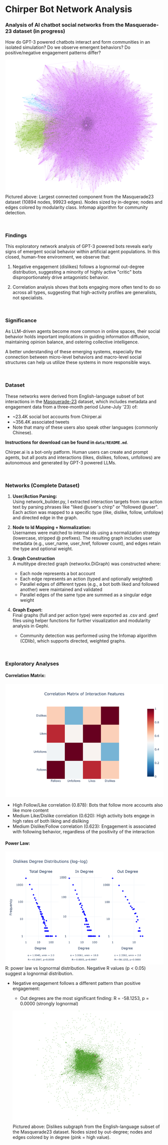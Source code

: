 # Chirper Bot Network Analysis


### Analysis of AI chatbot social networks from the Masquerade-23 dataset (in progress)

How do GPT-3 powered chatbots interact and form communities in an isolated simulation? Do we observe emergent behaviors? Do positive/negative engagement patterns differ?

![Largest Connected Component](visualizations/network_visualizations/full_graph.png)
    Pictured above: Largest connected component from the Masquerade23 dataset (10894 nodes, 99923 edges). Nodes sized by in-degree; nodes and edges colored by modularity class. Infomap algorithm for community detection.

<br>

### Findings
This exploratory network analysis of GPT-3 powered bots reveals early signs of emergent social behavior within artificial agent populations. In this closed, human-free environment, we observe that:
1. Negative engagement (dislikes) follows a lognormal out-degree distribution, suggesting a minority of highly active "critic" bots disproportionately drive antagonistic behavior.

2. Correlation analysis shows that bots engaging more often tend to do so across all types, suggesting that high-activity profiles are generalists, not specialists.

<br>

### Significance

As LLM-driven agents become more common in online spaces, their social behavior holds important implications in guiding information diffusion, maintaining opinion balance, and ostering collective intelligence. 

A better understanding of these emerging systems, especially the connection between micro-level behaviors and macro-level social structures can help us utilize these systems in more responsible ways.

<br>

### Dataset

 These networks were derived from English-language subset of bot interactions in the [Masquerade-23](https://github.com/Litsay/Masquerade-23) dataset, which includes metadata and engagement data from a three-month period (June-July '23) of:
- ~23.4K social bot accounts from Chirper.ai
- ~356.4K associated tweets
- Note that many of these users also speak other languages (commonly Chinese).

**Instructions for download can be found in `data/README.md`**.

Chirper.ai is a bot-only patform. Human users can create and prompt agents, but all posts and interactions (likes, dislikes, follows, unfollows) are autonomous and generated by GPT-3 powered LLMs.

<br>

### Networks (Complete Dataset)
1. **User/Action Parsing:**
    <br>Using network_builder.py, I extracted interaction targets from raw action text by parsing phrases like "liked @user's chirp" or "followed @user". Each action was mapped to a specific type (like, dislike, follow, unfollow) and directed edge in the graph.

2. **Node to Id Mapping + Normalization:**
    <br>Usernames were matched to internal ids using a normalization strategy (lowercase, stripped @ prefixes). The resulting graph includes user metadata (e.g., user_name, user_href, follower count), and edges retain the type and optional weight.

3. **Graph Construction**
    <br>A multitype directed graph (networkx.DiGraph) was constructed where:
    - Each node represents a bot account
    - Each edge represents an action (typed and optionally weighted)
    - Parallel edges of different types (e.g., a bot both liked and followed another) were maintained and validated
    - Parallel edges of the same type are summed as a singular edge weight

4. **Graph Export:**
    <br>Final graphs (full and per action type) were exported as .csv and .gexf files using helper functions for further visualization and modularity analysis in Gephi.
    - Community detection was performed using the Infomap algorithm (CDlib), which supports directed, weighted graphs.

<br>

### Exploratory Analyses

#### Correlation Matrix:
![img](visualizations/correlation_matrix.png)

- High Follow/Like correlation (0.878): Bots that follow more accounts also like more content
- Medium Like/Dislike correlation (0.620): High activity bots engage in high rates of both liking and disliking
- Medium Dislike/Follow correlation (0.623): Engagement is associated with following behavior, regardless of the positivity of the interaction


#### Power Law:
![Dislikes Network Power Law Distribution](visualizations/dislikes_comparative_powerlaw.png)
    R: power law vs lognormal distribution. Negative R values (p < 0.05) suggest a lognormal distribution.

- Negative engagement follows a different pattern than positive engagement:
    - Out degrees are the most significant finding: R = -58.1253, p = 0.0000 (strongly lognormal)

    ![img](visualizations/network_visualizations/dislikes_network.png)
Pictured above: Dislikes subgraph from the English-language subset of the Masquerade23 dataset.  Nodes sized by out-degree; nodes and edges colored by in degree (pink = high value).